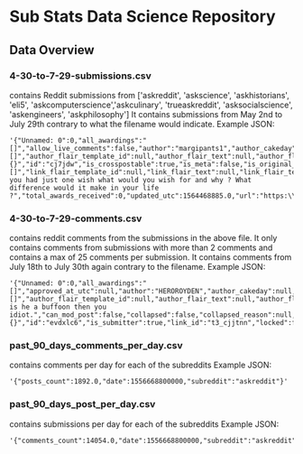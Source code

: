 # Sub Stats Data Science Repository

## Data Overview

### 4-30-to-7-29-submissions.csv 
contains Reddit submissions from 
['askreddit', 'askscience', 'askhistorians', 'eli5', 'askcomputerscience','askculinary', 'trueaskreddit', 'asksocialscience', 'askengineers', 'askphilosophy']
It contains submissions from May 2nd to July 29th contrary to what the filename would indicate.
Example JSON:
```
'{"Unnamed: 0":0,"all_awardings":"[]","allow_live_comments":false,"author":"margipants1","author_cakeday":null,"author_flair_background_color":null,"author_flair_css_class":null,"author_flair_richtext":"[]","author_flair_template_id":null,"author_flair_text":null,"author_flair_text_color":null,"author_flair_type":"text","author_fullname":"t2_494o7j5e","author_patreon_flair":false,"banned_by":null,"can_mod_post":false,"collections":null,"contest_mode":false,"created_utc":1564382519,"crosspost_parent":null,"crosspost_parent_list":null,"distinguished":null,"domain":"self.AskReddit","edited":null,"event_end":null,"event_is_live":null,"event_start":null,"full_link":"https:\\/\\/www.reddit.com\\/r\\/AskReddit\\/comments\\/cj7jdw\\/if_you_had_just_one_wish_what_would_you_wish_for\\/","gilded":null,"gildings":"{}","id":"cj7jdw","is_crosspostable":true,"is_meta":false,"is_original_content":false,"is_reddit_media_domain":false,"is_robot_indexable":true,"is_self":true,"is_video":false,"link_flair_background_color":null,"link_flair_css_class":null,"link_flair_richtext":"[]","link_flair_template_id":null,"link_flair_text":null,"link_flair_text_color":"dark","link_flair_type":"text","locked":false,"media":null,"media_embed":null,"media_metadata":null,"media_only":false,"no_follow":true,"num_comments":19,"num_crossposts":0,"over_18":false,"parent_whitelist_status":"all_ads","permalink":"\\/r\\/AskReddit\\/comments\\/cj7jdw\\/if_you_had_just_one_wish_what_would_you_wish_for\\/","pinned":false,"post_hint":null,"preview":null,"pwls":6.0,"retrieved_on":1564382520,"score":2,"secure_media":null,"secure_media_embed":null,"selftext":null,"send_replies":true,"spoiler":false,"stickied":false,"subreddit":"AskReddit","subreddit_id":"t5_2qh1i","subreddit_subscribers":23778671,"subreddit_type":"public","suggested_sort":null,"thumbnail":"self","thumbnail_height":null,"thumbnail_width":null,"title":"If you had just one wish what would you wish for and why ? What difference would it make in your life ?","total_awards_received":0,"updated_utc":1564468885.0,"url":"https:\\/\\/www.reddit.com\\/r\\/AskReddit\\/comments\\/cj7jdw\\/if_you_had_just_one_wish_what_would_you_wish_for\\/","whitelist_status":"all_ads","wls":6.0}'
```

### 4-30-to-7-29-comments.csv
contains reddit comments from the submissions in the above file.
It only contains comments from submissions with more than 2 comments and contains a max of 25 comments per submission.
It contains comments from July 18th to July 30th again contrary to the filename.
Example JSON:
```
'{"Unnamed: 0":0,"all_awardings":"[]","approved_at_utc":null,"author":"HEROROYDEN","author_cakeday":null,"author_flair_background_color":null,"author_flair_css_class":null,"author_flair_richtext":"[]","author_flair_template_id":null,"author_flair_text":null,"author_flair_text_color":null,"author_flair_type":"text","author_fullname":"t2_1283qb","author_patreon_flair":false,"banned_at_utc":null,"body":"How is he a buffoon then you idiot.","can_mod_post":false,"collapsed":false,"collapsed_reason":null,"created_utc":1564450080,"distinguished":null,"edited":false,"gildings":"{}","id":"evdxlc6","is_submitter":true,"link_id":"t3_cjjtnn","locked":false,"no_follow":true,"parent_id":"t1_evdwqpw","permalink":"\\/r\\/AskReddit\\/comments\\/cjjtnn\\/people_of_reddit_what_is_something_your_country\\/evdxlc6\\/","retrieved_on":1564450082.0,"score":1.0,"send_replies":true,"stickied":false,"subreddit":"AskReddit","subreddit_id":"t5_2qh1i","total_awards_received":0.0}'
```

### past_90_days_comments_per_day.csv
contains comments per day for each of the subreddits
Example JSON:
```
'{"posts_count":1892.0,"date":1556668800000,"subreddit":"askreddit"}'
```

### past_90_days_post_per_day.csv
contains submissions per day for each of the subreddits
Example JSON:
```
'{"comments_count":14054.0,"date":1556668800000,"subreddit":"askreddit"}'
```